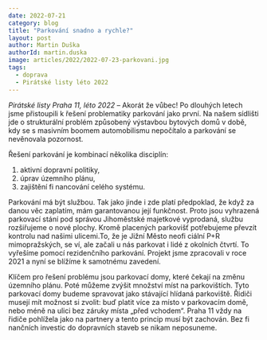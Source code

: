 ```yaml
---
date: 2022-07-21
category: blog
title: "Parkování snadno a rychle?"
layout: post
author: Martin Duška
authorId: martin.duska
image: articles/2022/2022-07-23-parkovani.jpg
tags: 
  - doprava
  - Pirátské listy léto 2022
---
```


*Pirátské listy Praha 11, léto 2022* – Akorát že vůbec! Po dlouhých letech jsme přistoupili k řešení problematiky parkování jako první. Na našem sídlišti jde o strukturální problém způsobený výstavbou bytových domů v době, kdy se s masivním boomem automobilismu nepočítalo a parkování se nevěnovala pozornost.

Řešení parkování je kombinací několika disciplín:
1. aktivní dopravní politiky,
2. úprav územního plánu,
3. zajištění fi nancování celého systému.

Parkování má být službou. Tak jako jinde i zde platí předpoklad, že když za danou věc zaplatím, mám garantovanou její funkčnost. Proto jsou vyhrazená parkovací stání pod správou Jihoměstské majetkové vyprodaná, službu rozšiřujeme o nové plochy. Kromě placených parkovišť potřebujeme převzít kontrolu nad našimi ulicemi.To, že je Jižní Město neofi ciální P+R mimopražských, se ví, ale začali u nás parkovat i lidé z okolních čtvrtí. To vyřešíme pomocí rezidenčního parkování. Projekt jsme zpracovali v roce 2021 a nyní se blížíme k samotnému zavedení.

Klíčem pro řešení problému jsou parkovací domy, které čekají na změnu územního plánu. Poté můžeme zvýšit množství míst na parkovištích. Tyto parkovací domy budeme spravovat jako stávající hlídaná parkoviště. Řidiči musejí mít možnost si zvolit: buď platit více za místo v parkovacím domě, nebo méně na ulici bez záruky místa „před vchodem“. Praha 11 vždy na řidiče pohlížela jako na partnery a tento princip musí být zachován. Bez fi nančních investic do dopravních staveb se nikam neposuneme.
